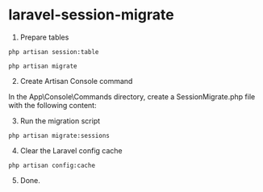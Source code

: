 # laravel-session-migrate

1. Prepare tables

`php artisan session:table`

`php artisan migrate`


2. Create Artisan Console command

In the App\Console\Commands directory, create a SessionMigrate.php file with the following content:


3. Run the migration script

`php artisan migrate:sessions`


4. Clear the Laravel config cache

`php artisan config:cache`


5. Done.